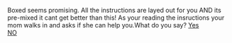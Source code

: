 Boxed seems promising. All the instructions are layed out for you AND its pre-mixed 
it cant get better than this! As your reading the insructions your mom walks in and
asks if she can help you.What do you say?
[Yes](yes.md)       
[NO](no.md)